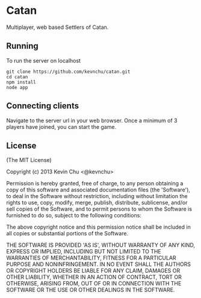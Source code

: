 # Catan

Multiplayer, web based Settlers of Catan.

## Running

To run the server on localhost
```
git clone https://github.com/kevnchu/catan.git
cd catan
npm install
node app
```

## Connecting clients

Navigate to the server url in your web browser. Once a minimum of 3 players have joined, you can start the game.

## License

(The MIT License)

Copyright (c) 2013 Kevin Chu <@kevnchu>

Permission is hereby granted, free of charge, to any person obtaining a copy of this software and associated documentation files (the 'Software'), to deal in the Software without restriction, including without limitation the rights to use, copy, modify, merge, publish, distribute, sublicense, and/or sell copies of the Software, and to permit persons to whom the Software is furnished to do so, subject to the following conditions:

The above copyright notice and this permission notice shall be included in all copies or substantial portions of the Software.

THE SOFTWARE IS PROVIDED 'AS IS', WITHOUT WARRANTY OF ANY KIND, EXPRESS OR IMPLIED, INCLUDING BUT NOT LIMITED TO THE WARRANTIES OF MERCHANTABILITY, FITNESS FOR A PARTICULAR PURPOSE AND NONINFRINGEMENT. IN NO EVENT SHALL THE AUTHORS OR COPYRIGHT HOLDERS BE LIABLE FOR ANY CLAIM, DAMAGES OR OTHER LIABILITY, WHETHER IN AN ACTION OF CONTRACT, TORT OR OTHERWISE, ARISING FROM, OUT OF OR IN CONNECTION WITH THE SOFTWARE OR THE USE OR OTHER DEALINGS IN THE SOFTWARE.

